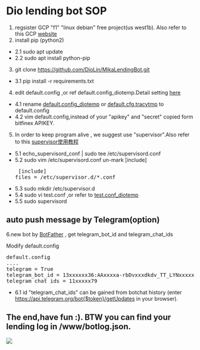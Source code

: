 # Dio lending bot SOP

1. regsister GCP "f1" "linux debian" free project(us west1b). Also refer to this GCP [website](https://cloud.google.com/free?hl=zh-tw)
2. install pip (python2)
 - 2.1 sudo apt update
 - 2.2 sudo apt install python-pip
3. git clone https://github.com/DioLin/MikaLendingBot.git
 - 3.1 pip install -r requirements.txt
4. edit default.config ,or ref default.config_diotemp.Detail setting [here](https://poloniexlendingbot.readthedocs.io/en/latest/configuration.html#)
 - 4.1 rename [default.config_diotemp](https://github.com/DioLin/MikaLendingBot/blob/master/default.cfg.diotemp) or  [default.cfg.tracytmp](https://github.com/DioLin/MikaLendingBot/blob/master/default.cfg.tracytmp) to default.config 
 - 4.2 vim default.config,instead of your "apikey" and "secret" copied form bitfinex APIKEY.
5. In order to keep program alive , we suggest use "supervisor".Also refer to this [supervisor使用教程](https://codertw.com/%E7%A8%8B%E5%BC%8F%E8%AA%9E%E8%A8%80/362881/)
 - 5.1 echo_supervisord_conf | sudo tee /etc/supervisord.conf
 - 5.2 sudo vim /etc/supervisord.conf 
              un-mark [include]
              <pre>
              [include]
              files = /etc/supervisor.d/*.conf</pre>
 - 5.3 sudo mkdir /etc/supervisor.d
 - 5.4 sudo vi test.conf ,or refer to [test.conf_diotemp](https://github.com/DioLin/MikaLendingBot/blob/master/test.conf_diotemp)
 - 5.5 sudo supervisord

## auto push message by Telegram(option)

6.new bot by [BotFather](https://markteaching.com/create-telegram-bot/) , get telegram_bot_id and telegram_chat_ids

Modify default.config
<pre>
default.config
....
telegram = True
telegram_bot_id = 13xxxxxx36:AAxxxxa-rbDvxxxdkdv_TT_LYNxxxxxxfE
telegram_chat_ids = 11xxxxx79
</pre>
 - 6.1 id "telegram_chat_ids" can be gained from botchat history (enter https://api.telegram.org/bot{$token}/getUpdates in your browser).



## The end,have fun :). BTW you can find your lending log in /www/botlog.json.
<img src="https://sls.weco.net/files/u2045/999.jpg">

